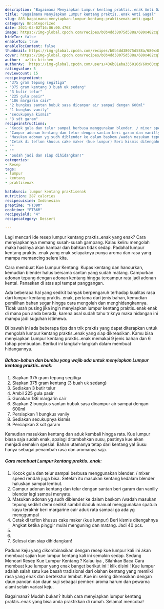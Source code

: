 ```yaml
---
description: "Bagaimana Menyiapkan Lumpur kentang praktis..enak Anti Gagal"
title: "Bagaimana Menyiapkan Lumpur kentang praktis..enak Anti Gagal"
slug: 883-bagaimana-menyiapkan-lumpur-kentang-praktisenak-anti-gagal
category: Uncategorized
date: 2021-03-02T16:06:00.476Z
image: https://img-global.cpcdn.com/recipes/b0b4dd38075d588a/680x482cq70/lumpur-kentang-praktisenak-foto-resep-utama.jpg
hideToc: false
enableToc: true
enableTocContent: false
thumbnail: https://img-global.cpcdn.com/recipes/b0b4dd38075d588a/680x482cq70/lumpur-kentang-praktisenak-foto-resep-utama.jpg
cover: https://img-global.cpcdn.com/recipes/b0b4dd38075d588a/680x482cq70/lumpur-kentang-praktisenak-foto-resep-utama.jpg
author:  azlia kitchen
authorAv:  https://img-global.cpcdn.com/users/436b81eba335016d/60x60cq50/avatar.jpg
ratingvalue: 5
reviewcount: 15
recipeingredient:
- "375 gram tepung segitiga"
- "375 gram kentang 3 buah uk sedang"
- "3 butir telur"
- "225 gula pasir"
- "186 margarin cair"
- "2 bungkus santan bubuk sasa dicampur air sampai dengan 600ml"
- "1 bungkus vanily"
- "secukupnya kismis"
- "3 sdt garam"
recipeinstructions:
- "Kocok gula dan telur sampai berbusa menggunakan blender. / mixer speed rendah juga bisa. Setelah itu masukan kentang kedalam blender haluskan sampai lembut."
- "Campur adonan kentang dan telur dengan santan beri garam dan vanilly blender lagi sampai menyatu."
- "Masukan adonan yg sudh diblender ke dalam baskom /wadah masukan tepung sedikit demi sedikit sambil diaduk manual menggunakan spatula kayu terakhir beri margarine cair aduk rata sampai ga ada yg menggumpal"
- "Cetak di teflon khusus cake maker (kue lumpur) Beri kismis ditengahnya Angkat ketika pinggir mulai menguning dan matang. Jadi 40 pcs."
- ""
- ""
- "Sudah jadi dan siap dihidangkan!"
categories:
- Resep
tags:
- lumpur
- kentang
- praktisenak

katakunci: lumpur kentang praktisenak 
nutrition: 287 calories
recipecuisine: Indonesian
preptime: "PT39M"
cooktime: "PT36M"
recipeyield: "4"
recipecategory: Dessert

---
```



Lagi mencari ide resep lumpur kentang praktis..enak yang enak? Cara menyiapkannya memang susah-susah gampang. Kalau keliru mengolah maka hasilnya akan hambar dan bahkan tidak sedap. Padahal lumpur kentang praktis..enak yang enak selayaknya punya aroma dan rasa yang mampu memancing selera kita.


Cara membuat Kue Lumpur Kentang: Kupas kentang dan hancurkan, kemudian blender halus bersama santan yang sudah matang. Campurkan adonan tepung dengan adonan kentang hingga tercampur rata jadi adonan kental. Panaskan di atas api tempat panggangan.

Ada beberapa hal yang sedikit banyak berpengaruh terhadap kualitas rasa dari lumpur kentang praktis..enak, pertama dari jenis bahan, kemudian pemilihan bahan segar hingga cara mengolah dan menghidangkannya. Tidak usah pusing jika ingin menyiapkan lumpur kentang praktis..enak enak di mana pun anda berada, karena asal sudah tahu triknya maka hidangan ini mampu jadi suguhan istimewa.


Di bawah ini ada beberapa tips dan trik praktis yang dapat diterapkan untuk mengolah lumpur kentang praktis..enak yang siap dikreasikan. Kamu bisa menyiapkan Lumpur kentang praktis..enak memakai 9 jenis bahan dan 6 tahap pembuatan. Berikut ini langkah-langkah dalam membuat hidangannya.

<!--inarticleads1-->

##### Bahan-bahan dan bumbu yang wajib ada untuk menyiapkan Lumpur kentang praktis..enak:

1. Siapkan 375 gram tepung segitiga
1. Siapkan 375 gram kentang (3 buah uk sedang)
1. Sediakan 3 butir telur
1. Ambil 225 gula pasir
1. Gunakan 186 margarin cair
1. Siapkan 2 bungkus santan bubuk sasa dicampur air sampai dengan 600ml
1. Persiapkan 1 bungkus vanily
1. Sediakan secukupnya kismis
1. Persiapkan 3 sdt garam


Kemudian masukkan kentang dan aduk kembali hingga rata. Kue lumpur biasa saja sudah enak, apalagi ditambahkan susu, pastinya kue akan menjadi semakin spesial. Bahan utamanya tetap dari kentang ya! Susu hanya sebagai penambah rasa dan aromanya saja. 

<!--inarticleads2-->

##### Cara membuat Lumpur kentang praktis..enak:

1. Kocok gula dan telur sampai berbusa menggunakan blender. / mixer speed rendah juga bisa. Setelah itu masukan kentang kedalam blender haluskan sampai lembut.
1. Campur adonan kentang dan telur dengan santan beri garam dan vanilly blender lagi sampai menyatu.
1. Masukan adonan yg sudh diblender ke dalam baskom /wadah masukan tepung sedikit demi sedikit sambil diaduk manual menggunakan spatula kayu terakhir beri margarine cair aduk rata sampai ga ada yg menggumpal
1. Cetak di teflon khusus cake maker (kue lumpur) Beri kismis ditengahnya Angkat ketika pinggir mulai menguning dan matang. Jadi 40 pcs.
1. 
1. 
1. Selesai dan siap dihidangkan!

Paduan keju yang dikombinasikan dengan resep kue lumpur kali ini akan membuat sajian kue lumpur kentang kali ini semakin sedap. Sedang Mencari Resep Kue Lumpur Kentang ? Kalau iya , Silahkan Baca Cara membuat kue lumpur yang enak banget berikut ini ! klik disini ! Kue lumpur adalah salah satu kue basah tradisional dari olahan kentang yang memilki rasa yang enak dan bertekstur lembut. Kue ini sering dikreasikan dengan daun pandan dan daun suji sebagai pemberi aroma harum dan pewarna alami selain variasi keju. 

Bagaimana? Mudah bukan? Itulah cara menyiapkan lumpur kentang praktis..enak yang bisa anda praktikkan di rumah. Selamat mencoba!
